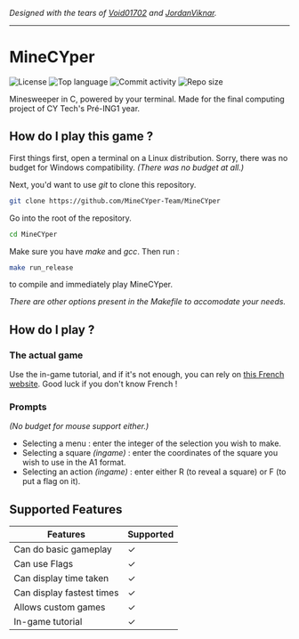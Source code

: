 *Designed with the tears of [Void01702](https://github.com/Void01702) and [JordanViknar](https://github.com/JordanViknar).*

---

# MineCYper

![License](https://img.shields.io/github/license/MineCYper-Team/MineCYper?color=green)
![Top language](https://img.shields.io/github/languages/top/MineCYper-Team/MineCYper?color=green)
![Commit activity](https://img.shields.io/github/commit-activity/m/MineCYper-Team/MineCYper?color=red)
![Repo size](https://img.shields.io/github/repo-size/MineCYper-Team/MineCYper)

Minesweeper in C, powered by your terminal. Made for the final computing project of CY Tech's Pré-ING1 year.

## How do I play this game ?
First things first, open a terminal on a Linux distribution. Sorry, there was no budget for Windows compatibility. *(There was no budget at all.)*

Next, you'd want to use *git* to clone this repository.
```bash
git clone https://github.com/MineCYper-Team/MineCYper
```
Go into the root of the repository.
```bash
cd MineCYper
```
Make sure you have *make* and *gcc*. Then run :
```bash
make run_release
```
to compile and immediately play MineCYper.

*There are other options present in the Makefile to accomodate your needs.*

## How do I play ?

### The actual game
Use the in-game tutorial, and if it's not enough, you can rely on [this French website](https://www.demineur-ligne.com/rules). Good luck if you don't know French !

### Prompts

*(No budget for mouse support either.)*

- Selecting a menu : enter the integer of the selection you wish to make.
- Selecting a square *(ingame)* : enter the coordinates of the square you wish to use in the A1 format.
- Selecting an action *(ingame)* : enter either R (to reveal a square) or F (to put a flag on it).

## Supported Features

| Features | Supported |
| ---- | ---- |
| Can do basic gameplay | ✓ |
| Can use Flags | ✓ |
| Can display time taken | ✓ |
| Can display fastest times | ✓ |
| Allows custom games | ✓ |
| In-game tutorial | ✓ |
